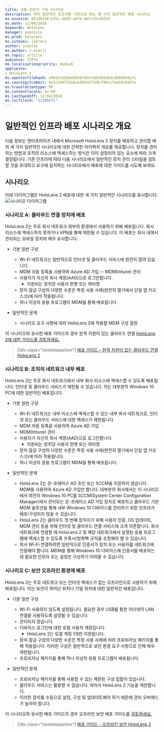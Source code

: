 ```yaml
---
title: 공통 인프라 구축 시나리오
description: 여러 일반적인 인프라를 기반으로 하는 몇 가지 일반적인 배포 시나리오
ms.assetid: 651d0430-bfbc-4685-a4fd-db7c33ce9325
ms.date: 11/04/2020
keywords: HoloLens
manager: yannisle
ms.prod: hololens
ms.sitesec: library
author: scooley
ms.author: v-evmill
ms.topic: article
audience: ITPro
ms.localizationpriority: medium
appliesto:
- HoloLens 2
ms.openlocfilehash: e9e91535bb49b5076547e8b9934bdc86808d41fc
ms.sourcegitcommit: 8e2c268733adce2662bf320cf96ccfea5919425e
ms.translationtype: MT
ms.contentlocale: ko-KR
ms.lasthandoff: 12/04/2020
ms.locfileid: "11195571"
---
```

# 일반적인 인프라 배포 시나리오 개요

다음 정보는 엔터프라이즈 내에서 Microsoft HoloLens 2 장치를 배포하고 관리할 때의 세 가지 일반적인 시나리오에 대한 간략한 아키텍처 개요를 제공합니다. 장치를 관리하는 방법과 조직의 리소스에 액세스하는 방식은 이미 설정되어 있는 요소에 따라 크게 결정됩니다. 기존 인프라에 따라 다음 시나리오에서 일반적인 장치 관리 스타일을 검토할 것을 초대하고 요구에 일치하는 시나리오에서 배포에 대한 가이드를 시도해 보세요.

## 시나리오

아래 다이어그램은 HoloLens 2 배포에 대한 세 가지 일반적인 시나리오를 표시합니다.
![시나리오 다이어그램](images/scenarios.jpg)

### 시나리오 A: 클라우드 연결 장치에 배포

HoloLens 2는 주로 회사 네트워크 외부의 환경에서 사용하기 위해 배포됩니다. 회사 리소스에 액세스하지 못하거나 VPN을 통해 제한될 수 있습니다. 이 배포는 회사 내에서 관리되는 모바일 장치와 매우 유사합니다.
 * 기본 일반 구성
   * Wi-Fi 네트워크는 일반적으로 인터넷 및 클라우드 서비스에 완전히 열려 있습니다.
   * MDM 자동 등록을 사용하여 Azure AD 가입 -- MDM(Intune) 관리
   * 사용자가 자신의 회사 계정(AAD)으로 로그인합니다.
     * 지원되는 장치당 사용자 한명 또는 여러명
   * 장치 잠금 구성의 다양한 수준은 특정 사용 사례(완전히 열기에서 단일 앱 키오스크)에 따라 적용됩니다.
   * 하나 이상의 응용 프로그램이 MDM을 통해 배포됩니다.

* 일반적인 문제
   * 시나리오 요구 사항에 따라 HoloLens 2에 적용할 MDM 구성 결정

이 시나리오와 유사한 배포 가이드의 경우 원격 지원이 있는 클라우드 연결 [HoloLens 2에 대한 가이드를 검토하세요.](hololens2-cloud-connected-overview.md)

> [!div class="nextstepaction"]
> [배포 가이드 - 원격 지원이 있는 클라우드 연결 HoloLens 2](hololens2-cloud-connected-overview.md)

### 시나리오 B: 조직의 네트워크 내부 배포

HoloLens 2는 주로 회사 네트워크에서 내부 회사 리소스에 액세스할 수 있도록 배포됩니다. 인터넷 및 클라우드 서비스가 제한될 수 있습니다. 이는 대부분의 Windows 10 PC에 대한 일반적인 배포입니다.
 * 기본 일반 구성
   * Wi-Fi 네트워크는 내부 리소스에 액세스할 수 있는 내부 회사 네트워크로, 인터넷 또는 클라우드 서비스에 대한 액세스가 제한됩니다.
   * MDM 자동 등록을 사용하여 Azure AD 가입
   * MDM(Intune) 관리
   * 사용자가 자신의 회사 계정(AAD)으로 로그인합니다.
     * 지원되는 장치당 사용자 한명 또는 여러명
   * 장치 잠금 구성의 다양한 수준은 특정 사용 사례(완전히 열기에서 단일 앱 키오스크)에 따라 적용됩니다.
   * 하나 이상의 응용 프로그램이 MDM을 통해 배포됩니다.

 * 일반적인 문제
   * HoloLens 2는 온-프레미스 AD 조인 또는 SCCM을 지원하지 않습니다. MDM을 사용하여 Azure AD 가입만 합니다. 대부분의 회사에서는 이 시나리오에서 여전히 Windows 10 PC를 SCCM(System Center Configuration Manager)에서 관리되는 온-프레미스 AD 가입 장치로 배포하고 클라우드 기반 MDM 솔루션을 통해 내부 Windows 10 디바이스를 관리하기 위한 인프라가 배포/구성되지 않을 수 있습니다.
   * HoloLens 2는 클라우드 첫 번째 장치이기 위해 사용자 인증, OS 업데이트, MDM 관리 등을 위해 인터넷 및 클라우드 연결 서비스에 크게 의존합니다. 회사 네트워크에 연결할 때 HoloLens 2 및 해당 네트워크에서 실행된 응용 프로그램에 액세스할 수 있도록 프록시/방화벽 규칙을 조정해야 할 수 있습니다.
   * 회사 Wi-Fi 연결하려면 일반적으로 인증서가 장치 또는 사용자를 네트워크에 인증해야 합니다. MDM을 통해 Windows 10 디바이스에 인증서를 배포하는 데 필요한 인프라 또는 설정은 구성하기 어려울 수 있습니다.

### 시나리오 C: 보안 오프라인 환경에 배포

HoloLens 2는 주로 네트워크 또는 인터넷 액세스가 없는 오프라인으로 사용하기 위해 배포됩니다. 이는 보안이 뛰어난 위치나 기밀 위치에 대한 일반적인 배포입니다.
 * 기본 일반 구성
   * Wi-Fi 사용하지 않도록 설정됩니다. 필요한 경우 USB를 통한 이더넷이 LAN 연결을 사용하도록 설정될 수 있습니다.
   * 관리되지 않습니다.
   * 디바이스 로그인에 대한 로컬 사용자 계정입니다.
     * HoloLens 2는 로컬 계정 1개만 지원됩니다.
   * 장치 잠금 구성의 다양한 수준은 특정 사용 사례에 따라 프로비저닝 패키지를 통해 적용됩니다. 이러한 구성은 일반적으로 보안 환경 요구 사항으로 인해 매우 제한됩니다.
   * 프로비저닝 패키지를 통해 하나 이상의 응용 프로그램이 배포됩니다.

 * 일반적인 문제
   * 프로비저닝 패키지를 통해 사용할 수 있는 제한된 구성 집합이 있습니다.
   * 클라우드 서비스는 활용할 수 없습니다. 따라서 HoloLens 2 기능을 제한합니다.
   * 이러한 장치를 수동으로 설정, 구성 및 업데이트해야 하기 때문에 관리 오버헤드가 높아야 합니다.

이 시나리오와 유사한 배포 가이드의 경우 오프라인 보안 배포 가이드를 [검토하세요.](hololens-common-scenarios-offline-secure.md)

> [!div class="nextstepaction"]
> [배포 가이드 - 오프라인 보안 HoloLens 2](hololens-common-scenarios-offline-secure.md)
